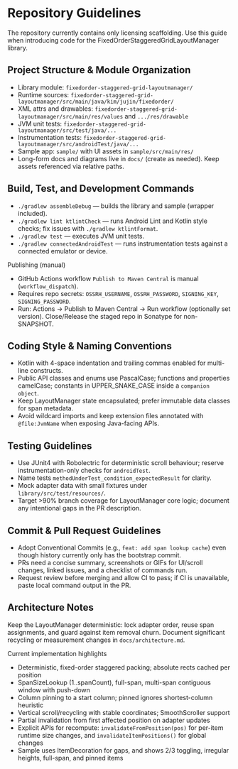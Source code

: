 # Repository Guidelines
The repository currently contains only licensing scaffolding. Use this guide when introducing code for the FixedOrderStaggeredGridLayoutManager library.

## Project Structure & Module Organization
- Library module: `fixedorder-staggered-grid-layoutmanager/`
- Runtime sources: `fixedorder-staggered-grid-layoutmanager/src/main/java/kim/jujin/fixedorder/`
- XML attrs and drawables: `fixedorder-staggered-grid-layoutmanager/src/main/res/values` and `.../res/drawable`
- JVM unit tests: `fixedorder-staggered-grid-layoutmanager/src/test/java/...`
- Instrumentation tests: `fixedorder-staggered-grid-layoutmanager/src/androidTest/java/...`
- Sample app: `sample/` with UI assets in `sample/src/main/res/`
- Long-form docs and diagrams live in `docs/` (create as needed). Keep assets referenced via relative paths.

## Build, Test, and Development Commands
- `./gradlew assembleDebug` — builds the library and sample (wrapper included).
- `./gradlew lint ktlintCheck` — runs Android Lint and Kotlin style checks; fix issues with `./gradlew ktlintFormat`.
- `./gradlew test` — executes JVM unit tests.
- `./gradlew connectedAndroidTest` — runs instrumentation tests against a connected emulator or device.

Publishing (manual)
- GitHub Actions workflow `Publish to Maven Central` is manual (`workflow_dispatch`).
- Requires repo secrets: `OSSRH_USERNAME`, `OSSRH_PASSWORD`, `SIGNING_KEY`, `SIGNING_PASSWORD`.
- Run: Actions → Publish to Maven Central → Run workflow (optionally set version). Close/Release the staged repo in Sonatype for non-SNAPSHOT.

## Coding Style & Naming Conventions
- Kotlin with 4-space indentation and trailing commas enabled for multi-line constructs.
- Public API classes and enums use PascalCase; functions and properties camelCase; constants in UPPER_SNAKE_CASE inside a `companion object`.
- Keep LayoutManager state encapsulated; prefer immutable data classes for span metadata.
- Avoid wildcard imports and keep extension files annotated with `@file:JvmName` when exposing Java-facing APIs.

## Testing Guidelines
- Use JUnit4 with Robolectric for deterministic scroll behaviour; reserve instrumentation-only checks for `androidTest`.
- Name tests `methodUnderTest_condition_expectedResult` for clarity.
- Mock adapter data with small fixtures under `library/src/test/resources/`.
- Target >90% branch coverage for LayoutManager core logic; document any intentional gaps in the PR description.

## Commit & Pull Request Guidelines
- Adopt Conventional Commits (e.g., `feat: add span lookup cache`) even though history currently only has the bootstrap commit.
- PRs need a concise summary, screenshots or GIFs for UI/scroll changes, linked issues, and a checklist of commands run.
- Request review before merging and allow CI to pass; if CI is unavailable, paste local command output in the PR.

## Architecture Notes
Keep the LayoutManager deterministic: lock adapter order, reuse span assignments, and guard against item removal churn. Document significant recycling or measurement changes in `docs/architecture.md`.

Current implementation highlights
- Deterministic, fixed-order staggered packing; absolute rects cached per position
- SpanSizeLookup (1..spanCount), full-span, multi-span contiguous window with push-down
- Column pinning to a start column; pinned ignores shortest-column heuristic
- Vertical scroll/recycling with stable coordinates; SmoothScroller support
- Partial invalidation from first affected position on adapter updates
- Explicit APIs for recompute: `invalidateFromPosition(pos)` for per-item runtime size changes, and `invalidateItemPositions()` for global changes
- Sample uses ItemDecoration for gaps, and shows 2/3 toggling, irregular heights, full-span, and pinned items
